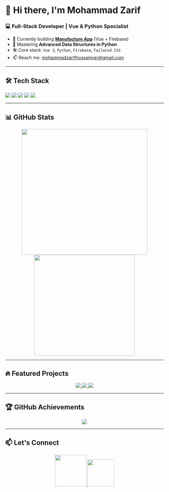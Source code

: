 # 👋 Hi there, I'm Mohammad Zarif

### 💻 Full-Stack Developer | Vue & Python Specialist

- 🔭 Currently building [**Manufacture App**](https://github.com/Zarif2024/Manufacture-App) (Vue + Firebase)
- 🌱 Mastering **Advanced Data Structures in Python**
- 🛠 Core stack: `Vue 3`, `Python`, `Firebase`, `Tailwind CSS`
- 📫 Reach me: [mohammadzarifhossainyar@gmail.com](mailto:mohammadzarifhossainyar@gmail.com)

---

## 🛠 Tech Stack
<p>
  <img src="https://img.shields.io/badge/Vue.js-35495E?logo=vuedotjs&logoColor=4FC08D" />
  <img src="https://img.shields.io/badge/Python-3776AB?logo=python&logoColor=white" />
  <img src="https://img.shields.io/badge/Firebase-FFCA28?logo=firebase&logoColor=black" />
  <img src="https://img.shields.io/badge/JavaScript-F7DF1E?logo=javascript&logoColor=black" />
  <img src="https://img.shields.io/badge/Tailwind_CSS-38B2AC?logo=tailwind-css&logoColor=white" />
</p>

---

## 📊 GitHub Stats

<div align="center">
  <img src="https://github-readme-stats.vercel.app/api?username=Zarif2024&show_icons=true&theme=vue-dark&hide=issues&include_all_commits=true&custom_title=My%20Coding%20Journey" width="400" />
  <img src="https://github-readme-stats.vercel.app/api/top-langs/?username=Zarif2024&layout=compact&theme=vue-dark&hide=html,css&langs_count=4&exclude_repo=Zarif2024.github.io" width="320" />
</div>

---

## 🔥 Featured Projects

<p align="center">
  <!-- Replace private repos with custom links or text -->
  <a href="https://github.com/Zarif2024/Manufacture-App">
    <img src="https://github-readme-stats.vercel.app/api/pin/?username=Zarif2024&repo=Manufacture-App&theme=vue-dark" />
  </a>

  <a href="https://github.com/Zarif2024/Complete-Data-Structure-in-Python">
    <img src="https://github-readme-stats.vercel.app/api/pin/?username=Zarif2024&repo=Complete-Data-Structure-in-Python&theme=vue-dark" />
  </a>

  <!-- Custom fallback for private repo -->
  <a href="#">
    <img src="https://img.shields.io/badge/Smart Book-(Private Repo)-lightgrey?style=for-the-badge&logo=github" />
  </a>
</p>

---

## 🏆 GitHub Achievements
<p align="center">
  <img src="https://github-profile-trophy.vercel.app/?username=Zarif2024&theme=onedark&no-frame=true&margin-w=15&row=2" />
</p>

---

## 📫 Let's Connect
<p align="center">
  <a href="https://linkedin.com/in/mohammad-zarif-hossain-yar">
    <img src="https://img.shields.io/badge/LinkedIn-0077B5?logo=linkedin&logoColor=white" width="100" />
  </a>
  <a href="mailto:mohammadzarifhossainyar@gmail.com">
    <img src="https://img.shields.io/badge/Email-D14836?logo=gmail&logoColor=white" width="85" />
  </a>
</p>
